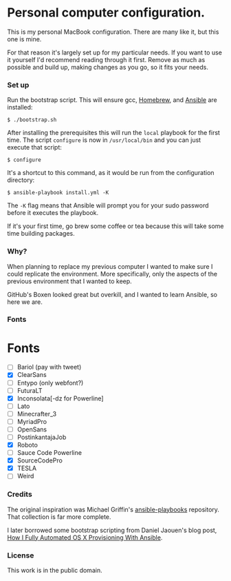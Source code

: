 # Personal computer configuration.

This is my personal MacBook configuration. There are many like it, but
this one is mine.

For that reason it's largely set up for my particular needs. If you want
to use it yourself I'd recommend reading through it first. Remove as
much as possible and build up, making changes as you go, so it fits your
needs.

### Set up

Run the bootstrap script. This will ensure gcc,
[Homebrew](http://brew.sh/), and [Ansible](http://docs.ansible.com/) are
installed:

    $ ./bootstrap.sh

After installing the prerequisites this will run the `local` playbook
for the first time. The script `configure` is now in `/usr/local/bin`
and you can just execute that script:

    $ configure

It's a shortcut to this command, as it would be run from the
configuration directory:

    $ ansible-playbook install.yml -K

The `-K` flag means that Ansible will prompt you for your sudo password
before it executes the playbook.

If it's your first time, go brew some coffee or tea because this will
take some time building packages.

### Why?

When planning to replace my previous computer I wanted to make sure I
could replicate the environment. More specifically, only the aspects of
the previous environment that I wanted to keep.

GitHub's Boxen looked great but overkill, and I wanted to learn Ansible,
so here we are.

### Fonts
# Fonts
- [ ] Bariol (pay with tweet)
- [x] ClearSans
- [ ] Entypo (only webfont?)
- [ ] FuturaLT
- [x] Inconsolata[-dz for Powerline]
- [ ] Lato
- [ ] Minecrafter_3
- [ ] MyriadPro
- [ ] OpenSans
- [ ] PostinkantajaJob
- [x] Roboto
- [ ] Sauce Code Powerline
- [x] SourceCodePro
- [x] TESLA
- [ ] Weird

### Credits

The original inspiration was Michael Griffin's
[ansible-playbooks](https://github.com/MWGriffin/ansible-playbooks)
repository. That collection is far more complete.

I later borrowed some bootstrap scripting from Daniel Jaouen's
blog post, [How I Fully Automated OS X Provisioning With
Ansible](http://il.luminat.us/blog/2014/04/19/how-i-fully-automated-os-x-with-ansible/).

### License

This work is in the public domain.
